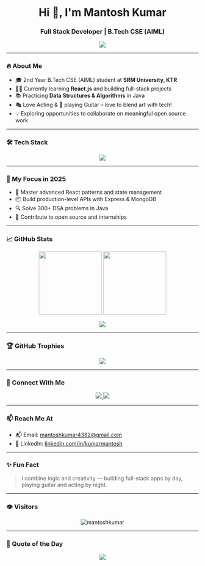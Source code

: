 <h1 align="center">Hi 👋, I'm Mantosh Kumar</h1>
<h3 align="center">Full Stack Developer | B.Tech CSE (AIML)</h3>

<p align="center">
  <img src="https://readme-typing-svg.herokuapp.com?font=Fira+Code&size=22&duration=2000&pause=1000&color=00FFFF&center=true&vCenter=true&width=600&lines=Full+Stack+Developer+%7C+React+Learner;Java+%7C+DSA+Enthusiast;Creative+Mind+with+a+Passion+for+Code+%26+Art" />
</p>

---

### 🔥 About Me

- 🎓 2nd Year B.Tech CSE (AIML) student at **SRM University, KTR**
- 👨‍💻 Currently learning **React.js** and building full-stack projects
- 📚 Practicing **Data Structures & Algorithms** in Java
- 🎭 Love Acting & 🎸 playing Guitar – love to blend art with tech!
- 💡 Exploring opportunities to collaborate on meaningful open source work

---

### 🛠️ Tech Stack

<p align="center">
  <img src="https://skillicons.dev/icons?i=html,css,js,bootstrap,ejs,react,nodejs,express,mongodb,mysql,java,git,github,vscode" />
</p>

---

### 🎯 My Focus in 2025
- 🔧 Master advanced React patterns and state management
- 📦 Build production-level APIs with Express & MongoDB
- 🔍 Solve 300+ DSA problems in Java
- 💼 Contribute to open source and internships

---

### 📈 GitHub Stats

<p align="center">
  <img src="https://github-readme-stats.vercel.app/api?username=mantosh23&show_icons=true&theme=tokyonight" height="165" />
  <img src="https://github-readme-streak-stats.herokuapp.com/?user=mantosh23&theme=tokyonight" height="165" />
</p>

<p align="center">
  <img src="https://github-profile-summary-cards.vercel.app/api/cards/profile-details?username=mantosh23&theme=tokyonight" />
</p>

---

### 🏆 GitHub Trophies

<p align="center">
  <img src="https://github-profile-trophy.vercel.app/?username=mantosh23&theme=darkhub&no-frame=true&column=7&margin-w=10" />
</p>

---

### 🔗 Connect With Me

<p align="center">
  <a href="https://www.linkedin.com/in/kumarmantosh" target="_blank">
    <img src="https://img.shields.io/badge/LinkedIn-0077B5?style=for-the-badge&logo=linkedin&logoColor=white" />
  </a>
  <a href="mailto:mantoshkumar4382@gmail.com" target="_blank">
    <img src="https://img.shields.io/badge/Gmail-D14836?style=for-the-badge&logo=gmail&logoColor=white" />
  </a>
</p>

---

### 📫 Reach Me At

- 📬 Email: [mantoshkumar4382@gmail.com](mailto:mantoshkumar4382@gmail.com)
- 🔗 LinkedIn: [linkedin.com/in/kumarmantosh](https://www.linkedin.com/in/kumarmantosh)

---

### ✨ Fun Fact
> I combine logic and creativity — building full-stack apps by day, playing guitar and acting by night.

---

### 👁️ Visitors

<p align="center">
  <img src="https://komarev.com/ghpvc/?username=mantoshkumar&label=Profile%20views&color=0e75b6&style=flat" alt="mantoshkumar" />
</p>

---

### 🧠 Quote of the Day

<p align="center">
  <img src="https://quotes-github-readme.vercel.app/api?type=horizontal&theme=tokyonight" />
</p>
